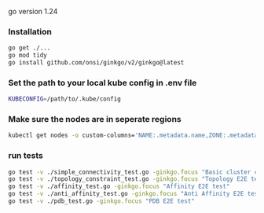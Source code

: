 go version 1.24

### Installation
```bash
go get ./...
go mod tidy
go install github.com/onsi/ginkgo/v2/ginkgo@latest
```
### Set the path to your local kube config in .env file
```bash
KUBECONFIG=/path/to/.kube/config
```

### Make sure the nodes are in seperate regions
```bash
kubectl get nodes -o custom-columns='NAME:.metadata.name,ZONE:.metadata.labels.topology\.kubernetes\.io/zone'
```

### run tests
```bash
go test -v ./simple_connectivity_test.go -ginkgo.focus "Basic cluster connectivity test"
go test -v ./topology_constraint_test.go -ginkgo.focus "Topology E2E test"
go test -v ./affinity_test.go -ginkgo.focus "Affinity E2E test"
go test -v ./anti_affinity_test.go -ginkgo.focus "Anti Affinity E2E test"
go test -v ./pdb_test.go -ginkgo.focus "PDB E2E test"
```